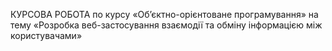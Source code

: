 КУРСОВА РОБОТА
по курсу «Об’єктно-орієнтоване програмування»
на тему «Розробка веб-застосування взаємодії та обміну інформацією між користувачами»
